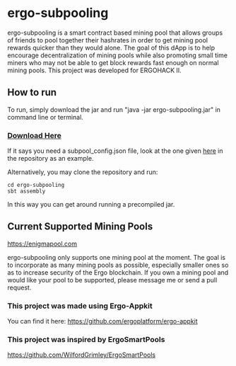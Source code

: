 # ergo-subpooling
ergo-subpooling is a smart contract based mining pool that allows groups of friends to pool together their hashrates in order to get mining pool rewards quicker than they would alone. The goal of this dApp is to help encourage decentralization of mining pools while also promoting small time miners who may not be able to get block rewards fast enough on normal mining pools. This project was developed for ERGOHACK II.

## How to run
To run, simply download the jar and run "java -jar ergo-subpooling.jar" in command line or terminal.
### [Download Here](https://github.com/K-Singh/ergo-subpooling/raw/master/ergo-subpooling-0.1.jar)
If it says you need a subpool_config.json file, look at the one given [here](https://github.com/K-Singh/ergo-subpooling/blob/309a5e7d957a5455a8856d4ef251ab80c757b1d9/subpool_config.json) in the repository as an example.

Alternatively, you may clone the repository and run: 
```
cd ergo-subpooling
sbt assembly
```
In this way you can get around running a precompiled jar.


## Current Supported Mining Pools
https://enigmapool.com

ergo-subpooling only supports one mining pool at the moment. The goal is to incorporate as many mining pools as possible, especially smaller ones so as to increase security
of the Ergo blockchain. If you own a mining pool and would like your pool to be supported, please message me or send a pull request.

### This project was made using Ergo-Appkit
You can find it here: https://github.com/ergoplatform/ergo-appkit

### This project was inspired by ErgoSmartPools
https://github.com/WilfordGrimley/ErgoSmartPools
